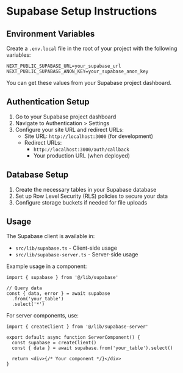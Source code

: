 # Supabase Setup Instructions

## Environment Variables

Create a `.env.local` file in the root of your project with the following variables:

```
NEXT_PUBLIC_SUPABASE_URL=your_supabase_url
NEXT_PUBLIC_SUPABASE_ANON_KEY=your_supabase_anon_key
```

You can get these values from your Supabase project dashboard.

## Authentication Setup

1. Go to your Supabase project dashboard
2. Navigate to Authentication > Settings
3. Configure your site URL and redirect URLs:
   - Site URL: `http://localhost:3000` (for development)
   - Redirect URLs: 
     - `http://localhost:3000/auth/callback`
     - Your production URL (when deployed)

## Database Setup

1. Create the necessary tables in your Supabase database
2. Set up Row Level Security (RLS) policies to secure your data
3. Configure storage buckets if needed for file uploads

## Usage

The Supabase client is available in:
- `src/lib/supabase.ts` - Client-side usage
- `src/lib/supabase-server.ts` - Server-side usage

Example usage in a component:

```tsx
import { supabase } from '@/lib/supabase'

// Query data
const { data, error } = await supabase
  .from('your_table')
  .select('*')
```

For server components, use:

```tsx
import { createClient } from '@/lib/supabase-server'

export default async function ServerComponent() {
  const supabase = createClient()
  const { data } = await supabase.from('your_table').select()
  
  return <div>{/* Your component */}</div>
}
```
